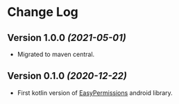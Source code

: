 Change Log
==========

Version 1.0.0 *(2021-05-01)*
----------------------------

 * Migrated to maven central.

Version 0.1.0 *(2020-12-22)*
----------------------------

 * First kotlin version of [EasyPermissions](https://github.com/googlesamples/easypermissions) android library.
